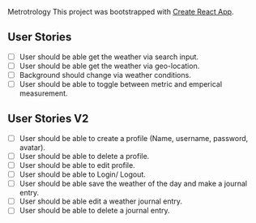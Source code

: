 Metrotrology
This project was bootstrapped with [Create React App](https://github.com/facebook/create-react-app). 

## User Stories
- [ ] User should be able get the weather via search input.
- [ ] User should be able get the weather via geo-location.
- [ ] Background should change via weather conditions.
- [ ] User should be able to toggle between metric and emperical measurement.

## User Stories V2
- [ ] User should be able to create a profile (Name, username, password, avatar).
- [ ] User should be able to delete a profile.
- [ ] User should be able to edit profile.
- [ ] User should be able to Login/ Logout. 
- [ ] User should be able save the weather of the day and make a journal entry.
- [ ] User should be able edit a weather journal entry.
- [ ] User should be able to delete a journal entry.
